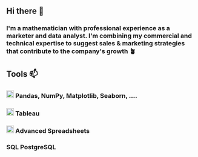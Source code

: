 ## Hi there 👋
### I'm a mathematician with professional experience as a marketer and data analyst. I'm combining my commercial and technical expertise to suggest sales & marketing strategies that contribute to the company's growth 🪴

## Tools 📫
### <img src="https://cdn3.iconfinder.com/data/icons/logos-and-brands-adobe/512/267_Python-512.png" alt="Python Pandas" width="20"/> Pandas, NumPy, Matplotlib, Seaborn, ....
### <img src="https://cdn.worldvectorlogo.com/logos/tableau-software.svg" alt="Tableau" width="20"/> Tableau 
### <img src="https://encrypted-tbn0.gstatic.com/images?q=tbn:ANd9GcQotASjjoWf0onHghuNfmKinrQnhaT910k2Ug&s" alt="Spreadsheets" width="20"/> Advanced Spreadsheets 
### SQL PostgreSQL

<!--            
**divadidip/divadidip** is a ✨ _special_ ✨ repository because its `README.md` (this file) appears on your GitHub profile.

Here are some ideas to get you started:

- 🔭 I’m currently working on ...
- 🌱 I’m currently learning ...
- 👯 I’m looking to collaborate on ...
- 🤔 I’m looking for help with ...
- 💬 Ask me about ...
- 📫 How to reach me: ...
- 😄 Pronouns: ...
- ⚡ Fun fact: ...
-->
